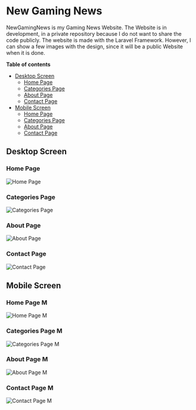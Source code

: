 # New Gaming News
NewGamingNews is my Gaming News Website. The Website is in development, in a private repository because I do not want to share the code publicly. The website is made with the Laravel Framework. However, I can show a few images with the design, since it will be a public Website when it is done.     

**Table of contents**
- [Desktop Screen](#desktop-screen)
    - [Home Page](#home-page)
    - [Categories Page](#categories-page)
    - [About Page](#about-page)
    - [Contact Page](#contact-page)
- [Mobile Screen](#mobile-screen)
    - [Home Page](#home-page-m)
    - [Categories Page](#categories-page-m)
    - [About Page](#about-page-m)
    - [Contact Page](#contact-page-m)     
    
## Desktop Screen
### Home Page
![Home Page](https://github.com/laurentiucozma12/newgamingnews-presentation/blob/master/projectPreview/home-page-pc.png)
### Categories Page
![Categories Page](https://github.com/laurentiucozma12/newgamingnews-presentation/blob/master/projectPreview/categories-page-pc.png)
### About Page
![About Page](https://github.com/laurentiucozma12/newgamingnews-presentation/blob/master/projectPreview/about-page-pc.png)
### Contact Page
![Contact Page](https://github.com/laurentiucozma12/newgamingnews-presentation/blob/master/projectPreview/contact-page-pc.png)

## Mobile Screen
### Home Page M
![Home Page M](https://github.com/laurentiucozma12/newgamingnews-presentation/blob/master/projectPreview/home-page-mobile.png)
### Categories Page M
![Categories Page M](https://github.com/laurentiucozma12/newgamingnews-presentation/blob/master/projectPreview/categories-page-mobile.png)
### About Page M
![About Page M](https://github.com/laurentiucozma12/newgamingnews-presentation/blob/master/projectPreview/about-page-mobile.png)
### Contact Page M
![Contact Page M](https://github.com/laurentiucozma12/newgamingnews-presentation/blob/master/projectPreview/contact-page-mobile.png)
